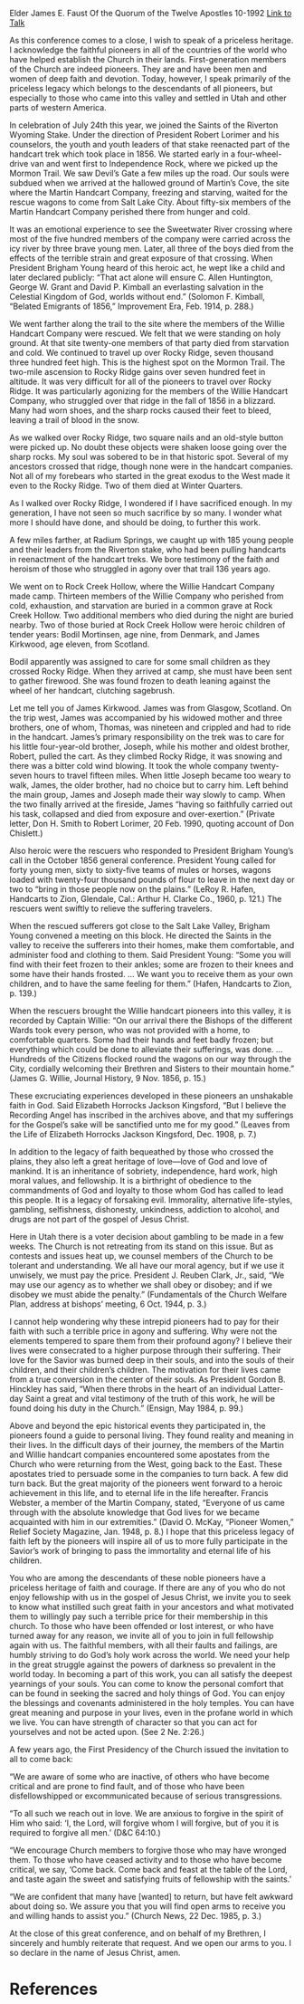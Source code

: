 Elder James E. Faust
Of the Quorum of the Twelve Apostles
10-1992
[Link to Talk](https://www.churchofjesuschrist.org/study/general-conference/1992/10/a-priceless-heritage?lang=eng)

As this conference comes to a close, I wish to speak of a priceless heritage. I acknowledge the faithful pioneers in all of the countries of the world who have helped establish the Church in their lands. First-generation members of the Church are indeed pioneers. They are and have been men and women of deep faith and devotion. Today, however, I speak primarily of the priceless legacy which belongs to the descendants of all pioneers, but especially to those who came into this valley and settled in Utah and other parts of western America.

In celebration of July 24th this year, we joined the Saints of the Riverton Wyoming Stake. Under the direction of President Robert Lorimer and his counselors, the youth and youth leaders of that stake reenacted part of the handcart trek which took place in 1856. We started early in a four-wheel-drive van and went first to Independence Rock, where we picked up the Mormon Trail. We saw Devil’s Gate a few miles up the road. Our souls were subdued when we arrived at the hallowed ground of Martin’s Cove, the site where the Martin Handcart Company, freezing and starving, waited for the rescue wagons to come from Salt Lake City. About fifty-six members of the Martin Handcart Company perished there from hunger and cold.

It was an emotional experience to see the Sweetwater River crossing where most of the five hundred members of the company were carried across the icy river by three brave young men. Later, all three of the boys died from the effects of the terrible strain and great exposure of that crossing. When President Brigham Young heard of this heroic act, he wept like a child and later declared publicly: “That act alone will ensure C. Allen Huntington, George W. Grant and David P. Kimball an everlasting salvation in the Celestial Kingdom of God, worlds without end.” (Solomon F. Kimball, “Belated Emigrants of 1856,” Improvement Era, Feb. 1914, p. 288.)

We went farther along the trail to the site where the members of the Willie Handcart Company were rescued. We felt that we were standing on holy ground. At that site twenty-one members of that party died from starvation and cold. We continued to travel up over Rocky Ridge, seven thousand three hundred feet high. This is the highest spot on the Mormon Trail. The two-mile ascension to Rocky Ridge gains over seven hundred feet in altitude. It was very difficult for all of the pioneers to travel over Rocky Ridge. It was particularly agonizing for the members of the Willie Handcart Company, who struggled over that ridge in the fall of 1856 in a blizzard. Many had worn shoes, and the sharp rocks caused their feet to bleed, leaving a trail of blood in the snow.

As we walked over Rocky Ridge, two square nails and an old-style button were picked up. No doubt these objects were shaken loose going over the sharp rocks. My soul was sobered to be in that historic spot. Several of my ancestors crossed that ridge, though none were in the handcart companies. Not all of my forebears who started in the great exodus to the West made it even to the Rocky Ridge. Two of them died at Winter Quarters.

As I walked over Rocky Ridge, I wondered if I have sacrificed enough. In my generation, I have not seen so much sacrifice by so many. I wonder what more I should have done, and should be doing, to further this work.

A few miles farther, at Radium Springs, we caught up with 185 young people and their leaders from the Riverton stake, who had been pulling handcarts in reenactment of the handcart treks. We bore testimony of the faith and heroism of those who struggled in agony over that trail 136 years ago.

We went on to Rock Creek Hollow, where the Willie Handcart Company made camp. Thirteen members of the Willie Company who perished from cold, exhaustion, and starvation are buried in a common grave at Rock Creek Hollow. Two additional members who died during the night are buried nearby. Two of those buried at Rock Creek Hollow were heroic children of tender years: Bodil Mortinsen, age nine, from Denmark, and James Kirkwood, age eleven, from Scotland.

Bodil apparently was assigned to care for some small children as they crossed Rocky Ridge. When they arrived at camp, she must have been sent to gather firewood. She was found frozen to death leaning against the wheel of her handcart, clutching sagebrush.

Let me tell you of James Kirkwood. James was from Glasgow, Scotland. On the trip west, James was accompanied by his widowed mother and three brothers, one of whom, Thomas, was nineteen and crippled and had to ride in the handcart. James’s primary responsibility on the trek was to care for his little four-year-old brother, Joseph, while his mother and oldest brother, Robert, pulled the cart. As they climbed Rocky Ridge, it was snowing and there was a bitter cold wind blowing. It took the whole company twenty-seven hours to travel fifteen miles. When little Joseph became too weary to walk, James, the older brother, had no choice but to carry him. Left behind the main group, James and Joseph made their way slowly to camp. When the two finally arrived at the fireside, James “having so faithfully carried out his task, collapsed and died from exposure and over-exertion.” (Private letter, Don H. Smith to Robert Lorimer, 20 Feb. 1990, quoting account of Don Chislett.)

Also heroic were the rescuers who responded to President Brigham Young’s call in the October 1856 general conference. President Young called for forty young men, sixty to sixty-five teams of mules or horses, wagons loaded with twenty-four thousand pounds of flour to leave in the next day or two to “bring in those people now on the plains.” (LeRoy R. Hafen, Handcarts to Zion, Glendale, Cal.: Arthur H. Clarke Co., 1960, p. 121.) The rescuers went swiftly to relieve the suffering travelers.

When the rescued sufferers got close to the Salt Lake Valley, Brigham Young convened a meeting on this block. He directed the Saints in the valley to receive the sufferers into their homes, make them comfortable, and administer food and clothing to them. Said President Young: “Some you will find with their feet frozen to their ankles; some are frozen to their knees and some have their hands frosted. … We want you to receive them as your own children, and to have the same feeling for them.” (Hafen, Handcarts to Zion, p. 139.)

When the rescuers brought the Willie handcart pioneers into this valley, it is recorded by Captain Willie: “On our arrival there the Bishops of the different Wards took every person, who was not provided with a home, to comfortable quarters. Some had their hands and feet badly frozen; but everything which could be done to alleviate their sufferings, was done. … Hundreds of the Citizens flocked round the wagons on our way through the City, cordially welcoming their Brethren and Sisters to their mountain home.” (James G. Willie, Journal History, 9 Nov. 1856, p. 15.)

These excruciating experiences developed in these pioneers an unshakable faith in God. Said Elizabeth Horrocks Jackson Kingsford, “But I believe the Recording Angel has inscribed in the archives above, and that my sufferings for the Gospel’s sake will be sanctified unto me for my good.” (Leaves from the Life of Elizabeth Horrocks Jackson Kingsford, Dec. 1908, p. 7.)

In addition to the legacy of faith bequeathed by those who crossed the plains, they also left a great heritage of love—love of God and love of mankind. It is an inheritance of sobriety, independence, hard work, high moral values, and fellowship. It is a birthright of obedience to the commandments of God and loyalty to those whom God has called to lead this people. It is a legacy of forsaking evil. Immorality, alternative life-styles, gambling, selfishness, dishonesty, unkindness, addiction to alcohol, and drugs are not part of the gospel of Jesus Christ.

Here in Utah there is a voter decision about gambling to be made in a few weeks. The Church is not retreating from its stand on this issue. But as contests and issues heat up, we counsel members of the Church to be tolerant and understanding. We all have our moral agency, but if we use it unwisely, we must pay the price. President J. Reuben Clark, Jr., said, “We may use our agency as to whether we shall obey or disobey; and if we disobey we must abide the penalty.” (Fundamentals of the Church Welfare Plan, address at bishops’ meeting, 6 Oct. 1944, p. 3.)

I cannot help wondering why these intrepid pioneers had to pay for their faith with such a terrible price in agony and suffering. Why were not the elements tempered to spare them from their profound agony? I believe their lives were consecrated to a higher purpose through their suffering. Their love for the Savior was burned deep in their souls, and into the souls of their children, and their children’s children. The motivation for their lives came from a true conversion in the center of their souls. As President Gordon B. Hinckley has said, “When there throbs in the heart of an individual Latter-day Saint a great and vital testimony of the truth of this work, he will be found doing his duty in the Church.” (Ensign, May 1984, p. 99.)

Above and beyond the epic historical events they participated in, the pioneers found a guide to personal living. They found reality and meaning in their lives. In the difficult days of their journey, the members of the Martin and Willie handcart companies encountered some apostates from the Church who were returning from the West, going back to the East. These apostates tried to persuade some in the companies to turn back. A few did turn back. But the great majority of the pioneers went forward to a heroic achievement in this life, and to eternal life in the life hereafter. Francis Webster, a member of the Martin Company, stated, “Everyone of us came through with the absolute knowledge that God lives for we became acquainted with him in our extremities.” (David O. McKay, “Pioneer Women,” Relief Society Magazine, Jan. 1948, p. 8.) I hope that this priceless legacy of faith left by the pioneers will inspire all of us to more fully participate in the Savior’s work of bringing to pass the immortality and eternal life of his children.

You who are among the descendants of these noble pioneers have a priceless heritage of faith and courage. If there are any of you who do not enjoy fellowship with us in the gospel of Jesus Christ, we invite you to seek to know what instilled such great faith in your ancestors and what motivated them to willingly pay such a terrible price for their membership in this church. To those who have been offended or lost interest, or who have turned away for any reason, we invite all of you to join in full fellowship again with us. The faithful members, with all their faults and failings, are humbly striving to do God’s holy work across the world. We need your help in the great struggle against the powers of darkness so prevalent in the world today. In becoming a part of this work, you can all satisfy the deepest yearnings of your souls. You can come to know the personal comfort that can be found in seeking the sacred and holy things of God. You can enjoy the blessings and covenants administered in the holy temples. You can have great meaning and purpose in your lives, even in the profane world in which we live. You can have strength of character so that you can act for yourselves and not be acted upon. (See 2 Ne. 2:26.)

A few years ago, the First Presidency of the Church issued the invitation to all to come back:

“We are aware of some who are inactive, of others who have become critical and are prone to find fault, and of those who have been disfellowshipped or excommunicated because of serious transgressions.

“To all such we reach out in love. We are anxious to forgive in the spirit of Him who said: ‘I, the Lord, will forgive whom I will forgive, but of you it is required to forgive all men.’ (D&C 64:10.)

“We encourage Church members to forgive those who may have wronged them. To those who have ceased activity and to those who have become critical, we say, ‘Come back. Come back and feast at the table of the Lord, and taste again the sweet and satisfying fruits of fellowship with the saints.’

“We are confident that many have [wanted] to return, but have felt awkward about doing so. We assure you that you will find open arms to receive you and willing hands to assist you.” (Church News, 22 Dec. 1985, p. 3.)

At the close of this great conference, and on behalf of my Brethren, I sincerely and humbly reiterate that request. And we open our arms to you. I so declare in the name of Jesus Christ, amen.

# References
